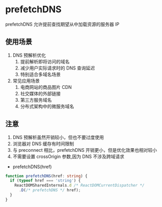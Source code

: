 # prefetchDNS

prefetchDNS 允许提前查找期望从中加载资源的服务器 IP

## 使用场景

1. DNS 预解析优化
   1. 提前解析即将访问的域名
   2. 减少用户实际请求时的 DNS 查询延迟
   3. 特别适合多域名场景
2. 常见应用场景
   1. 电商网站的商品图片 CDN
   2. 社交媒体的外部链接
   3. 第三方服务域名
   4. 分布式架构中的微服务域名

## 注意

1. DNS 预解析虽然开销较小，但也不要过度使用
2. 浏览器对 DNS 缓存有时间限制
3. 与 preconnect 相比，prefetchDNS 开销更小，但是优化效果也相对较小
4. 不需要设置 crossOrigin 参数,因为 DNS 不涉及跨域请求

* prefetchDNS(href)

```ts
function prefetchDNS(href: string) {
  if (typeof href === 'string') {
    ReactDOMSharedInternals.d /* ReactDOMCurrentDispatcher */
      .D(/* prefetchDNS */ href);
  }
}
```
